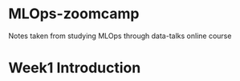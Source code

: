 # MLOps-zoomcamp
Notes taken from studying MLOps through data-talks online course

# Week1 Introduction

